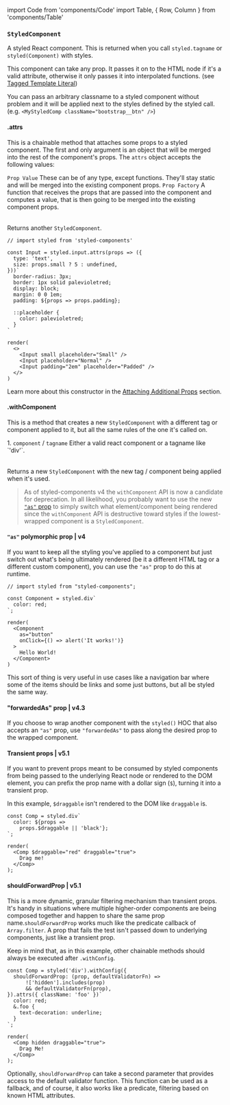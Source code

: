 import Code from 'components/Code'
import Table, { Row, Column } from 'components/Table'

### `StyledComponent`

A styled React component. This is returned when you
call `styled.tagname` or `styled(Component)` with styles.

This component can take any prop. It passes it on to the HTML node if it's a valid attribute,
otherwise it only passes it into interpolated functions. (see [Tagged Template Literal](/docs/advanced#tagged-template-literals))

You can pass an arbitrary classname to a styled component without problem and it will be applied
next to the styles defined by the styled call.
(e.g. `<MyStyledComp className="bootstrap__btn" />`)

#### .attrs

This is a chainable method that attaches some props to a styled component.
The first and only argument is an object that will be merged into the rest of the
component's props. The `attrs` object accepts the following values:

<Table head={['Values', 'Description']}>
  <Row>
    <Column>
      <Code>Prop Value</Code>
    </Column>
    <Column>
      These can be of any type, except functions. They'll stay static and
      will be merged into the existing component props.
    </Column>
  </Row>

  <Row>
    <Column>
      <Code>Prop Factory</Code>
    </Column>
    <Column>
      A function that receives the props that are passed into the component
      and computes a value, that is then going to be merged into the
      existing component props.
    </Column>
  </Row>
</Table>

Returns another `StyledComponent`.

```react
// import styled from 'styled-components'

const Input = styled.input.attrs(props => ({
  type: 'text',
  size: props.small ? 5 : undefined,
}))`
  border-radius: 3px;
  border: 1px solid palevioletred;
  display: block;
  margin: 0 0 1em;
  padding: ${props => props.padding};

  ::placeholder {
    color: palevioletred;
  }
`

render(
  <>
    <Input small placeholder="Small" />
    <Input placeholder="Normal" />
    <Input padding="2em" placeholder="Padded" />
  </>
)
```

Learn more about this constructor in the [Attaching Additional Props](/docs/basics#attaching-additional-props) section.

#### .withComponent

This is a method that creates a new `StyledComponent` with a different tag or component
applied to it, but all the same rules of the one it's called on.

<Table head={['Arguments', 'Description']}>
  <Row>
    <Column>
      1. <Code>component</Code> / <Code>tagname</Code>
    </Column>
    <Column>Either a valid react component or a tagname like `'div'`.</Column>
  </Row>
</Table>

Returns a new `StyledComponent` with the new tag / component being applied when it's used.

> As of styled-components v4 the `withComponent` API is now a candidate for deprecation. In all likelihood, you probably want to use the new [`"as"` prop](#as-polymorphic-prop) to simply switch what element/component being rendered since the `withComponent` API is destructive toward styles if the lowest-wrapped component is a `StyledComponent`.

#### `"as"` polymorphic prop | v4

If you want to keep all the styling you've applied to a component but just switch out what's being ultimately rendered (be it a different HTML tag or a different custom component), you can use the `"as"` prop to do this at runtime.

```react
// import styled from "styled-components";

const Component = styled.div`
  color: red;
`;

render(
  <Component
    as="button"
    onClick={() => alert('It works!')}
  >
    Hello World!
  </Component>
)
```

This sort of thing is very useful in use cases like a navigation bar where some of the items should be links and some just buttons, but all be styled the same way.

#### "forwardedAs" prop | v4.3

If you choose to wrap another component with the `styled()` HOC that also accepts an `"as"` prop, use `"forwardedAs"` to pass along the desired prop to the wrapped component.

#### Transient props | v5.1

If you want to prevent props meant to be consumed by styled components from being passed to the underlying React node or rendered to the DOM element, you can prefix the prop name with a dollar sign (`$`), turning it into a transient prop.

In this example, `$draggable` isn't rendered to the DOM like `draggable` is.

```react
const Comp = styled.div`
  color: ${props =>
    props.$draggable || 'black'};
`;

render(
  <Comp $draggable="red" draggable="true">
    Drag me!
  </Comp>
);
```

#### shouldForwardProp | v5.1

This is a more dynamic, granular filtering mechanism than transient props. It's handy in situations where multiple higher-order components are being composed together and happen to share the same prop name.`shouldForwardProp` works much like the predicate callback of `Array.filter`. A prop that fails the test isn't passed down to underlying components, just like a transient prop.

Keep in mind that, as in this example, other chainable methods should always be executed after `.withConfig`.

```react
const Comp = styled('div').withConfig({
  shouldForwardProp: (prop, defaultValidatorFn) =>
      !['hidden'].includes(prop)
      && defaultValidatorFn(prop),
}).attrs({ className: 'foo' })`
  color: red;
  &.foo {
    text-decoration: underline;
  }
`;

render(
  <Comp hidden draggable="true">
    Drag Me!
  </Comp>
);
```

Optionally, `shouldForwardProp` can take a second parameter that provides access to the default validator function. This function can be used as a fallback, and of course, it also works like a predicate, filtering based on known HTML attributes.
